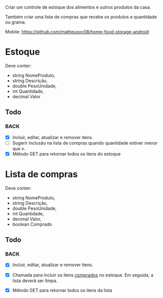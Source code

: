 Criar um controle de estoque dos alimentos e outros produtos da casa.

Também criar uma lista de compras que recebe os produtos e quantidade ou grama.

Mobile: https://github.com/matheusoc08/home-food-storage-android

# Estoque
Deve conter:
- string NomeProduto,
- string Descrição,
- double PesoUnidade,
- int Quantidade,
- decimal Valor

## Todo

### BACK
- [x] Incluir, editar, atualizar e remover itens.
- [ ] Sugerir inclusão na lista de compras quando quantidade estiver menor que x.
- [x] Método GET para retornar todos os itens do estoque

# Lista de compras
Deve conter:
- string NomeProduto,
- string Descrição,
- double PesoUnidade,
- int Quantidade,
- decimal Valor,
- boolean Comprado

## Todo

### BACK
- [x] Incluir, editar, atualizar e remover itens.
- [x] Chamada para incluir os itens <u>comprados</u> no estoque. Em seguida, a lista deverá ser limpa.
- [x] Método GET para retornar todos os itens da lista

